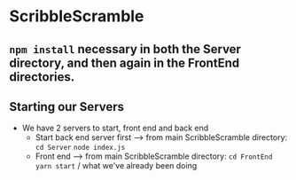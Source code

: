# ScribbleScramble

## `npm install` necessary in both the Server directory, and then again in the FrontEnd directories. 

## Starting our Servers
- We have 2 servers to start, front end and back end
  - Start back end server first —> from main ScribbleScramble directory: `cd Server` `node index.js`
  - Front end —> from main ScribbleScramble directory: `cd FrontEnd` `yarn start` / what we've already been doing
